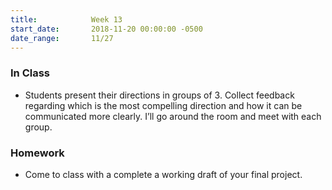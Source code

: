 ```yaml
---
title:            Week 13
start_date:       2018-11-20 00:00:00 -0500
date_range:       11/27
---
```


### In Class
- Students present their directions in groups of 3. Collect feedback regarding which is the most compelling direction and how it can be communicated more clearly. I&rsquo;ll go around the room and meet with each group.

### Homework
- Come to class with a complete a working draft of your final project.
